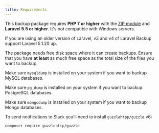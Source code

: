 ```yaml
---
title: Requirements
---
```

This backup package requires **PHP 7 or higher** with the [ZIP module](http://php.net/manual/en/book.zip.php) and **Laravel 5.5 or higher**. It's not compatible with Windows servers.

If you are using an older version of Laravel, v3 and v4 of Laravel Backup support Laravel 5.1.20 up.

The package needs free disk space where it can create backups. Ensure that you have **at least** as much free space as the total size of the files you want to backup.

Make sure `mysqldump` is installed on your system if you want to backup MySQL databases.

Make sure `pg_dump` is installed on your system if you want to backup PostgreSQL databases.

Make sure `mongodump` is installed on your system if you want to backup Mongo databases.

To send notifications to Slack you'll need to install `guzzlehtpp/guzzle` v6:

```bash
composer require guzzlehttp/guzzle
```

